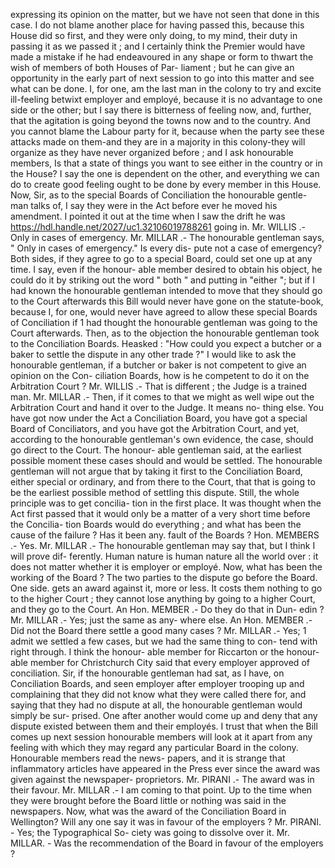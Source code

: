 expressing its opinion on the matter, but we have not seen that done in this case. I do not blame another place for having passed this, because this House did so first, and they were only doing, to my mind, their duty in passing it as we passed it ; and I certainly think the Premier would have made a mistake if he had endeavoured in any shape or form to thwart the wish of members of both Houses of Par- liament ; but he can give an opportunity in the early part of next session to go into this matter and see what can be done. I, for one, am the last man in the colony to try and excite ill-feeling betwixt employer and employé, because it is no advantage to one side or the other; but I say there is bitterness of feeling now, and, further, that the agitation is going beyond the towns now and to the country. And you cannot blame the Labour party for it, because when the party see these attacks made on them-and they are in a majority in this colony-they will organize as they have never organized before ; and I ask honourable members, Is that a state of things you want to see either in the country or in the House? I say the one is dependent on the other, and everything we can do to create good feeling ought to be done by every member in this House. Now, Sir, as to the special Boards of Conciliation the honourable gentle- man talks of, I say they were in the Act before ever he moved his amendment. I pointed it out at the time when I saw the drift he was https://hdl.handle.net/2027/uc1.32106019788261 going in. Mr. WILLIS .- Only in cases of emergency. Mr. MILLAR .- The honourable gentleman says, " Only in cases of emergency." Is every dis- pute not a case of emergency? Both sides, if they agree to go to a special Board, could set one up at any time. I say, even if the honour- able member desired to obtain his object, he could do it by striking out the word " both " and putting in "either "; but if I had known the honourable gentleman intended to move that they should go to the Court afterwards this Bill would never have gone on the statute-book, because I, for one, would never have agreed to allow these special Boards of Conciliation if 1 had thought the honourable gentleman was going to the Court afterwards. Then, as to the objection the honourable gentleman took to the Conciliation Boards. Heasked : "How could you expect a butcher or a baker to settle the dispute in any other trade ?" I would like to ask the honourable gentleman, if a butcher or baker is not competent to give an opinion on the Con- ciliation Boards, how is he competent to do it on the Arbitration Court ? Mr. WILLIS .- That is different ; the Judge is a trained man. Mr. MILLAR .- Then, if it comes to that we might as well wipe out the Arbitration Court and hand it over to the Judge. It means no- thing else. You have got now under the Act a Conciliation Board, you have got a special Board of Conciliators, and you have got the Arbitration Court, and yet, according to the honourable gentleman's own evidence, the case, should go direct to the Court. The honour- able gentleman said, at the earliest possible moment these cases should and would be settled. The honourable gentleman will not argue that by taking it first to the Conciliation Board, either special or ordinary, and from there to the Court, that that is going to be the earliest possible method of settling this dispute. Still, the whole principle was to get concilia- tion in the first place. It was thought when the Act first passed that it would only be a matter of a very short time before the Concilia- tion Boards would do everything ; and what has been the cause of the failure ? Has it been any. fault of the Boards ? Hon. MEMBERS .- Yes. Mr. MILLAR .- The honourable gentleman may say that, but I think I will prove dif- ferently. Human nature is human nature all the world over : it does not matter whether it is employer or employé. Now, what has been the working of the Board ? The two parties to the dispute go before the Board. One side. gets an award against it, more or less. It costs them nothing to go to the higher Court ; they cannot lose anything by going to a higher Court, and they go to the Court. An Hon. MEMBER .- Do they do that in Dun- edin ? Mr. MILLAR .- Yes; just the same as any- where else. An Hon. MEMBER .- Did not the Board there settle a good many cases ? Mr. MILLAR .- Yes; 1 admit we settled a few cases, but we had the same thing to con- tend with right through. I think the honour- able member for Riccarton or the honour- able member for Christchurch City said that every employer approved of conciliation. Sir, if the honourable gentleman had sat, as I have, on Conciliation Boards, and seen employer after employer trooping up and complaining that they did not know what they were called there for, and saying that they had no dispute at all, the honourable gentleman would simply be sur- prised. One after another would come up and deny that any dispute existed between them and their employés. I trust that when the Bill comes up next session honourable members will look at it apart from any feeling with which they may regard any particular Board in the colony. Honourable members read the news- papers, and it is strange that inflammatory articles have appeared in the Press ever since the award was given against the newspaper- proprietors. Mr. PIRANI .- The award was in their favour. Mr. MILLAR .- I am coming to that point. Up to the time when they were brought before the Board little or nothing was said in the newspapers. Now, what was the award of the Conciliation Board in Wellington? Will any one say it was in favour of the employers ? Mr. PIRANI. - Yes; the Typographical So- ciety was going to dissolve over it. Mr. MILLAR. - Was the recommendation of the Board in favour of the employers ? 